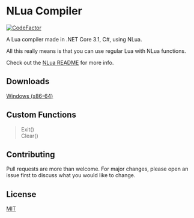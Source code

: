 # NLua Compiler
[![CodeFactor](https://www.codefactor.io/repository/github/zaroxqs/nlua-compiler/badge/main)](https://www.codefactor.io/repository/github/zaroxqs/nlua-compiler/overview/main)

A Lua compiler made in .NET Core 3.1, C#, using NLua.

All this really means is that you can use regular Lua with NLua functions.

Check out the [NLua README](https://github.com/NLua/NLua/blob/main/README.md) for more info.

## Downloads
[Windows (x86-64)](https://github.com/Zaroxqs/NLua-Compiler/files/8949977/NLua.Compiler.zip)

## Custom Functions
> Exit() <br>
> Clear()

## Contributing
Pull requests are more than welcome. For major changes, please open an issue first to discuss what you would like to change.

## License
[MIT](https://choosealicense.com/licenses/mit/)
